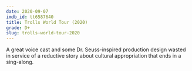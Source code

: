 ```yaml
---
date: 2020-09-07
imdb_id: tt6587640
title: Trolls World Tour (2020)
grade: D+
slug: trolls-world-tour-2020
---
```


A great voice cast and some Dr. Seuss-inspired production design wasted in service of a reductive story about cultural appropriation that ends in a sing-along.